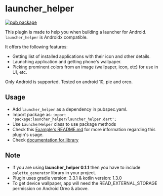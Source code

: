 # launcher_helper

[![pub package](https://img.shields.io/pub/v/launcher_helper.svg)](
https://pub.dartlang.org/packages/launcher_helper)

This plugin is made to help you when building a launcher for Android. `launcher_helper` is Androidx compatible.

It offers the following features:

- Getting list of installed applications with their icon and other details.
- Launching application and getting phone's wallpaper.
- Picking prominent colors from an image (wallpaper, icon, etc) for use in UI, etc.

Only Android is supported. Tested on android 10, pie and oreo.

## Usage

- Add `launcher_helper` as a dependency in pubspec.yaml.
- Import package as: `import 'package:launcher_helper/launcher_helper.dart';`
- Use `LauncherHelper` class to use package methods
- Check this [Example's README.md](https://github.com/predatorx7/launcher_helper/tree/master/example) for more information regarding this plugin's usage.
- Check [documentation for library](https://pub.dev/documentation/launcher_helper/latest/launcher_helper/LauncherHelper-class.html)

## Note

- If you are using __launcher_helper 0.1.1__ then you have to include `palette_generator` library in your project.
- Plugin uses gradle version: 3.3.1 & kotlin version: 1.3.0
- To get device wallpaper, app will need the READ_EXTERNAL_STORAGE permission on Android Oreo & above.
